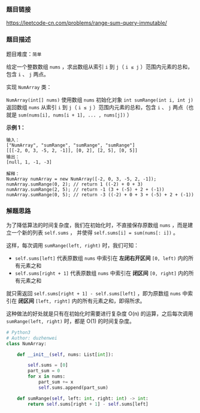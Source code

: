 ### 题目链接
https://leetcode-cn.com/problems/range-sum-query-immutable/

### 题目描述
题目难度：```简单```

给定一个整数数组 ```nums``` ，求出数组从索引 ```i``` 到 ```j```（ ```i ≤ j``` ）范围内元素的总和，包含 ```i``` 、 ```j``` 两点。

实现 ```NumArray``` 类：

```NumArray(int[] nums)``` 使用数组 ```nums``` 初始化对象
```int sumRange(int i, int j)``` 返回数组 ```nums``` 从索引 ```i``` 到 ```j```（ ```i ≤ j``` ）范围内元素的总和，包含 ```i``` 、 ```j``` 两点（也就是 ```sum(nums[i], nums[i + 1], ... , nums[j])``` ）

**示例 1：**
```
输入：
["NumArray", "sumRange", "sumRange", "sumRange"]
[[[-2, 0, 3, -5, 2, -1]], [0, 2], [2, 5], [0, 5]]
输出：
[null, 1, -1, -3]

解释：
NumArray numArray = new NumArray([-2, 0, 3, -5, 2, -1]);
numArray.sumRange(0, 2); // return 1 ((-2) + 0 + 3)
numArray.sumRange(2, 5); // return -1 (3 + (-5) + 2 + (-1)) 
numArray.sumRange(0, 5); // return -3 ((-2) + 0 + 3 + (-5) + 2 + (-1))
```

### 解题思路
为了降低算法的时间复杂度，我们在初始化时，不直接保存原数组 ```nums``` ，而是建立一个新的列表 ```self.sums``` ， 并使得 ```self.sums[i] = sum(nums[: i])``` 。

这样，每次调用 ```sumRange(left, right)``` 时，我们可知：

- ```self.sums[left]``` 代表原数组 ```nums``` 中索引在 **左闭右开区间** ```[0, left)``` 内的所有元素之和
- ```self.sums[right + 1]``` 代表原数组 ```nums``` 中索引在 **闭区间** ```[0, right]``` 内的所有元素之和

就只需返回 ```self.sums[right + 1] - self.sums[left]``` ，即为原数组 ```nums``` 中索引在 **闭区间** ```[left, right]``` 内的所有元素之和，即得所求。

这种做法的好处就是只有在初始化时需要进行复杂度 O(n) 的运算，之后每次调用 ```sumRange(left, right)``` 时，都是 O(1) 的时间复杂度。

```python
# Python3
# Author: duzhenwei
class NumArray:

    def __init__(self, nums: List[int]):

        self.sums = [0]
        part_sum = 0
        for x in nums:
            part_sum += x
            self.sums.append(part_sum)

    def sumRange(self, left: int, right: int) -> int:
        return self.sums[right + 1] - self.sums[left]

```